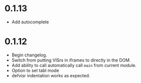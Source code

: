 # 0.1.13

* Add autocomplete


# 0.1.12

* Begin changelog.
* Switch from putting VISrs in iframes to directly in the DOM.
* Add ability to call automatically call `main` from current module.
* Option to set tabl mode
* defvisr indentation works as expected.
